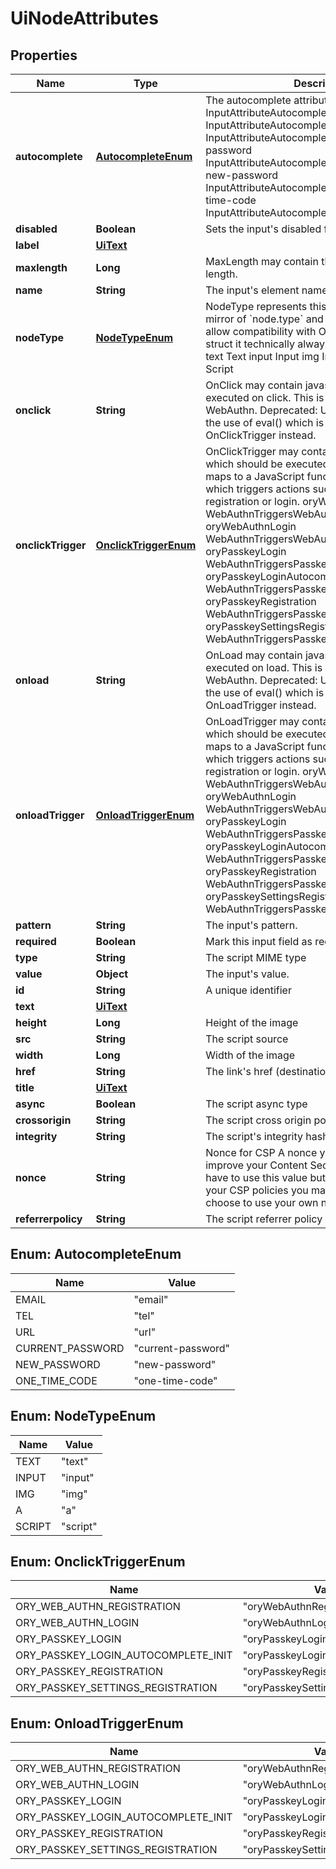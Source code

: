 

# UiNodeAttributes


## Properties

| Name | Type | Description | Notes |
|------------ | ------------- | ------------- | -------------|
|**autocomplete** | [**AutocompleteEnum**](#AutocompleteEnum) | The autocomplete attribute for the input. email InputAttributeAutocompleteEmail tel InputAttributeAutocompleteTel url InputAttributeAutocompleteUrl current-password InputAttributeAutocompleteCurrentPassword new-password InputAttributeAutocompleteNewPassword one-time-code InputAttributeAutocompleteOneTimeCode |  [optional] |
|**disabled** | **Boolean** | Sets the input&#39;s disabled field to true or false. |  |
|**label** | [**UiText**](UiText.md) |  |  [optional] |
|**maxlength** | **Long** | MaxLength may contain the input&#39;s maximum length. |  [optional] |
|**name** | **String** | The input&#39;s element name. |  |
|**nodeType** | [**NodeTypeEnum**](#NodeTypeEnum) | NodeType represents this node&#39;s types. It is a mirror of &#x60;node.type&#x60; and is primarily used to allow compatibility with OpenAPI 3.0. In this struct it technically always is \&quot;script\&quot;. text Text input Input img Image a Anchor script Script |  |
|**onclick** | **String** | OnClick may contain javascript which should be executed on click. This is primarily used for WebAuthn.  Deprecated: Using OnClick requires the use of eval() which is a security risk. Use OnClickTrigger instead. |  [optional] |
|**onclickTrigger** | [**OnclickTriggerEnum**](#OnclickTriggerEnum) | OnClickTrigger may contain a WebAuthn trigger which should be executed on click.  The trigger maps to a JavaScript function provided by Ory, which triggers actions such as PassKey registration or login. oryWebAuthnRegistration WebAuthnTriggersWebAuthnRegistration oryWebAuthnLogin WebAuthnTriggersWebAuthnLogin oryPasskeyLogin WebAuthnTriggersPasskeyLogin oryPasskeyLoginAutocompleteInit WebAuthnTriggersPasskeyLoginAutocompleteInit oryPasskeyRegistration WebAuthnTriggersPasskeyRegistration oryPasskeySettingsRegistration WebAuthnTriggersPasskeySettingsRegistration |  [optional] |
|**onload** | **String** | OnLoad may contain javascript which should be executed on load. This is primarily used for WebAuthn.  Deprecated: Using OnLoad requires the use of eval() which is a security risk. Use OnLoadTrigger instead. |  [optional] |
|**onloadTrigger** | [**OnloadTriggerEnum**](#OnloadTriggerEnum) | OnLoadTrigger may contain a WebAuthn trigger which should be executed on load.  The trigger maps to a JavaScript function provided by Ory, which triggers actions such as PassKey registration or login. oryWebAuthnRegistration WebAuthnTriggersWebAuthnRegistration oryWebAuthnLogin WebAuthnTriggersWebAuthnLogin oryPasskeyLogin WebAuthnTriggersPasskeyLogin oryPasskeyLoginAutocompleteInit WebAuthnTriggersPasskeyLoginAutocompleteInit oryPasskeyRegistration WebAuthnTriggersPasskeyRegistration oryPasskeySettingsRegistration WebAuthnTriggersPasskeySettingsRegistration |  [optional] |
|**pattern** | **String** | The input&#39;s pattern. |  [optional] |
|**required** | **Boolean** | Mark this input field as required. |  [optional] |
|**type** | **String** | The script MIME type |  |
|**value** | **Object** | The input&#39;s value. |  [optional] |
|**id** | **String** | A unique identifier |  |
|**text** | [**UiText**](UiText.md) |  |  |
|**height** | **Long** | Height of the image |  |
|**src** | **String** | The script source |  |
|**width** | **Long** | Width of the image |  |
|**href** | **String** | The link&#39;s href (destination) URL.  format: uri |  |
|**title** | [**UiText**](UiText.md) |  |  |
|**async** | **Boolean** | The script async type |  |
|**crossorigin** | **String** | The script cross origin policy |  |
|**integrity** | **String** | The script&#39;s integrity hash |  |
|**nonce** | **String** | Nonce for CSP  A nonce you may want to use to improve your Content Security Policy. You do not have to use this value but if you want to improve your CSP policies you may use it. You can also choose to use your own nonce value! |  |
|**referrerpolicy** | **String** | The script referrer policy |  |



## Enum: AutocompleteEnum

| Name | Value |
|---- | -----|
| EMAIL | &quot;email&quot; |
| TEL | &quot;tel&quot; |
| URL | &quot;url&quot; |
| CURRENT_PASSWORD | &quot;current-password&quot; |
| NEW_PASSWORD | &quot;new-password&quot; |
| ONE_TIME_CODE | &quot;one-time-code&quot; |



## Enum: NodeTypeEnum

| Name | Value |
|---- | -----|
| TEXT | &quot;text&quot; |
| INPUT | &quot;input&quot; |
| IMG | &quot;img&quot; |
| A | &quot;a&quot; |
| SCRIPT | &quot;script&quot; |



## Enum: OnclickTriggerEnum

| Name | Value |
|---- | -----|
| ORY_WEB_AUTHN_REGISTRATION | &quot;oryWebAuthnRegistration&quot; |
| ORY_WEB_AUTHN_LOGIN | &quot;oryWebAuthnLogin&quot; |
| ORY_PASSKEY_LOGIN | &quot;oryPasskeyLogin&quot; |
| ORY_PASSKEY_LOGIN_AUTOCOMPLETE_INIT | &quot;oryPasskeyLoginAutocompleteInit&quot; |
| ORY_PASSKEY_REGISTRATION | &quot;oryPasskeyRegistration&quot; |
| ORY_PASSKEY_SETTINGS_REGISTRATION | &quot;oryPasskeySettingsRegistration&quot; |



## Enum: OnloadTriggerEnum

| Name | Value |
|---- | -----|
| ORY_WEB_AUTHN_REGISTRATION | &quot;oryWebAuthnRegistration&quot; |
| ORY_WEB_AUTHN_LOGIN | &quot;oryWebAuthnLogin&quot; |
| ORY_PASSKEY_LOGIN | &quot;oryPasskeyLogin&quot; |
| ORY_PASSKEY_LOGIN_AUTOCOMPLETE_INIT | &quot;oryPasskeyLoginAutocompleteInit&quot; |
| ORY_PASSKEY_REGISTRATION | &quot;oryPasskeyRegistration&quot; |
| ORY_PASSKEY_SETTINGS_REGISTRATION | &quot;oryPasskeySettingsRegistration&quot; |



